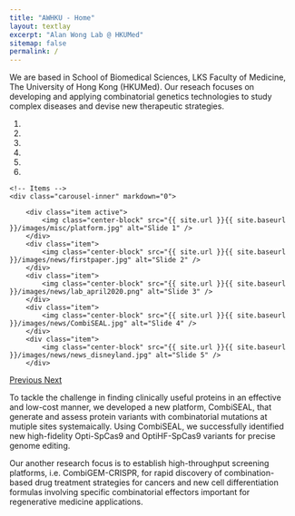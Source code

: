 ```yaml
---
title: "AWHKU - Home"
layout: textlay
excerpt: "Alan Wong Lab @ HKUMed"
sitemap: false
permalink: /
---
```


We are based in School of Biomedical Sciences, LKS Faculty of Medicine, The University of Hong Kong (HKUMed). Our reseach focuses on developing and applying combinatorial genetics technologies to study complex diseases and devise new therapeutic strategies. 



<div markdown="0" id="carousel" class="carousel slide" data-ride="carousel" data-interval="5000" data-pause="hover" >
    <!-- Menu -->
    <ol class="carousel-indicators">
        <li data-target="#carousel" data-slide-to="0" class="active"></li>
        <li data-target="#carousel" data-slide-to="1"></li>
        <li data-target="#carousel" data-slide-to="2"></li>
        <li data-target="#carousel" data-slide-to="3"></li>
        <li data-target="#carousel" data-slide-to="4"></li>
        <li data-target="#carousel" data-slide-to="5"></li>
    </ol>

    <!-- Items -->
    <div class="carousel-inner" markdown="0">

        <div class="item active">
            <img class="center-block" src="{{ site.url }}{{ site.baseurl }}/images/misc/platform.jpg" alt="Slide 1" />
        </div>
        <div class="item">
            <img class="center-block" src="{{ site.url }}{{ site.baseurl }}/images/news/firstpaper.jpg" alt="Slide 2" />
        </div>
        <div class="item">
            <img class="center-block" src="{{ site.url }}{{ site.baseurl }}/images/news/lab_april2020.png" alt="Slide 3" />
        </div>
        <div class="item">
            <img class="center-block" src="{{ site.url }}{{ site.baseurl }}/images/news/CombiSEAL.jpg" alt="Slide 4" />
        </div>
        <div class="item">
            <img class="center-block" src="{{ site.url }}{{ site.baseurl }}/images/news/news_disneyland.jpg" alt="Slide 5" />
        </div>
 
  <a class="left carousel-control" href="#carousel" role="button" data-slide="prev">
    <span class="glyphicon glyphicon-chevron-left" aria-hidden="true"></span>
    <span class="sr-only">Previous</span>
  </a>
  <a class="right carousel-control" href="#carousel" role="button" data-slide="next">
    <span class="glyphicon glyphicon-chevron-right" aria-hidden="true"></span>
    <span class="sr-only">Next</span>
  </a>
</div>

To tackle the challenge in finding clinically useful proteins in an effective and low-cost manner, we developed a new platform, CombiSEAL, that generate and assess protein variants with combinatorial mutations at mutiple sites systemaically. Using CombiSEAL, we successfully identified new high-fidelity Opti-SpCas9 and OptiHF-SpCas9 variants for precise genome editing.


Our another research focus is to establish high-throughput screening platforms, i.e. CombiGEM-CRISPR, for rapid discovery of combination-based drug treatment strategies for cancers and new cell differentiation formulas involving specific combinatorial effectors important for regenerative medicine applications.

